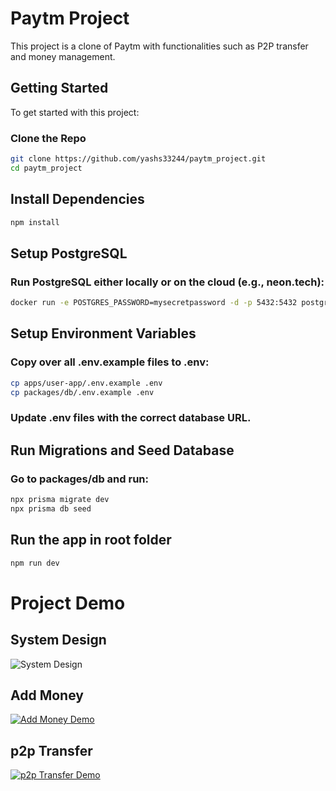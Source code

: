 # Paytm Project

This project is a clone of Paytm with functionalities such as P2P transfer and money management.

## Getting Started

To get started with this project:

### Clone the Repo

```bash
git clone https://github.com/yashs33244/paytm_project.git
cd paytm_project
```

## Install Dependencies
```bash
npm install
```

## Setup PostgreSQL
### Run PostgreSQL either locally or on the cloud (e.g., neon.tech):
``` bash
docker run -e POSTGRES_PASSWORD=mysecretpassword -d -p 5432:5432 postgres
```
## Setup Environment Variables
### Copy over all .env.example files to .env:

```bash
cp apps/user-app/.env.example .env
cp packages/db/.env.example .env
```
### Update .env files with the correct database URL.

## Run Migrations and Seed Database
### Go to packages/db and run:

```bash
npx prisma migrate dev
npx prisma db seed
```
## Run the app in root folder
``` bash
npm run dev
```

# Project Demo

## System Design
![System Design](https://drive.google.com/file/d/1CypBC9q4T5RAgDwZjiGxTiZOKy-3-j8K/view?usp=sharing)

## Add Money
[![Add Money Demo](https://raw.githubusercontent.com/yourusername/yourrepository/main/assets/add_money_thumbnail.png)](https://drive.google.com/file/d/1CXRYFWiBv0hOsAmVkUjMwcu2aitc_-PG/view?usp=sharing)

## p2p Transfer
[![p2p Transfer Demo](https://raw.githubusercontent.com/yourusername/yourrepository/main/assets/p2p_transfer_thumbnail.png)](https://drive.google.com/file/d/1A2LSZy5n8fY-4z9o3zgSdiu6ZMO0Av42/view?usp=sharing)
